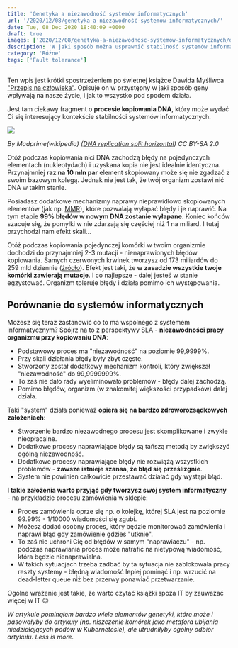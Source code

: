 ```yaml
---
title: 'Genetyka a niezawodność systemów informatycznych'
url: '/2020/12/08/genetyka-a-niezawodność-systemow-informatycznych/'
date: Tue, 08 Dec 2020 18:40:09 +0000
draft: true
images: ['2020/12/08/genetyka-a-niezawodnosc-systemow-informatycznych/dna.jpg']
description: 'W jaki sposób można usprawnić stabilność systemów informatycznych? Odpowiedź tkwi w genach...'
category: 'Różne'
tags: ['Fault tolerance']
---
```


Ten wpis jest krótki spostrzeżeniem po świetnej książce Dawida Myśliwca ["Przepis na człowieka"](https://lubimyczytac.pl/ksiazka/4917880/przepis-na-czlowieka-czyli-krotki-wstep-do-odpowiedzi-na-pytanie-dlaczego-jestesmy-jacy-jestesmy). Opisuje on w przystępny w jaki sposób geny wpływają na nasze życie, i jak to wszystko pod spodem działa.

Jest tam ciekawy fragment o **procesie kopiowania DNA**, który może wydać Ci się interesujący kontekście stabilności systemów informatycznych.

[![](https://upload.wikimedia.org/wikipedia/commons/3/33/DNA_replication_split_horizontal.svg)](https://upload.wikimedia.org/wikipedia/commons/3/33/DNA_replication_split_horizontal.svg)

*By Madprime(wikipedia) ([DNA replication split horizontal](https://commons.wikimedia.org/wiki/File:DNA_replication_split_horizontal.svg?uselang=en)) CC BY-SA 2.0*

Otóż podczas kopiowania nici DNA zachodzą błędy na pojedynczych elementach (nukleotydach) i uzyskana kopia nie jest idealnie identyczna. Przynajmniej **raz na 10 mln par** element skopiowany może się nie zgadzać z swoim bazowym kolegą. Jednak nie jest tak, że twój organizm zostawi nić DNA w takim stanie.

Posiadasz dodatkowe mechanizmy naprawy nieprawidłowo skopiowanych elementów (jak np. [MMR](https://en.wikipedia.org/wiki/DNA_mismatch_repair)), które pozwalają wyłapać błędy i je naprawić. Na tym etapie **99% błędów w nowym DNA zostanie wyłapane**. Koniec końców szacuje się, że pomyłki w nie zdarzają się częściej niż 1 na miliard. I tutaj przychodzi nam efekt skali...

Otóż podczas kopiowania pojedynczej komórki w twoim organizmie dochodzi do przynajmniej 2-3 mutacji - nienaprawionych błędów kopiowania. Samych czerwonych krwinek tworzysz od 173 miliardów do 259 mld dziennie ([źródło](https://www.healthline.com/health/number-of-cells-in-body#daily-production)). Efekt jest taki, że **w zasadzie wszystkie twoje komórki zawierają mutacje**. I co najlepsze - dalej jesteś w stanie egzystować. Organizm toleruje błędy i działa pomimo ich występowania.

## Porównanie do systemów informatycznych
Możesz się teraz zastanowić co to ma wspólnego z systemem informatycznym? Spójrz na to z perspektywy SLA - **niezawodności pracy organizmu przy kopiowaniu DNA**:

- Podstawowy proces ma "niezawodność" na poziomie 99,9999%.
- Przy skali działania błędy były zbyt częste.
- Stworzony został dodatkowy mechanizm kontroli, który zwiększał "niezawodność" do 99,9999999%.
- To zaś nie dało rady wyeliminowało problemów - błędy dalej zachodzą.
- Pomimo błędów, organizm (w znakomitej większości przypadków) dalej działa.

Taki "system" działa ponieważ **opiera się na bardzo zdroworozsądkowych założeniach**:
- Stworzenie bardzo niezawodnego procesu jest skomplikowane i zwykle nieopłacalne.
- Dodatkowe procesy naprawiające błędy są tańszą metodą by zwiększyć ogólną niezawodność.
- Dodatkowe procesy naprawiające błędy nie rozwiążą wszystkich problemów - **zawsze istnieje szansa, że błąd się prześlizgnie**.
-  System nie powinien całkowicie przestawać działać gdy wystąpi błąd.

**I takie założenia warto przyjąć gdy tworzysz swój system informatyczny** - na przykładzie procesu zamówienia w sklepie:
- Proces zamówienia oprze się np. o kolejkę, której SLA jest na poziomie 99.99% - 1/10000 wiadomości się zgubi.
- Możesz dodać osobny proces, który będzie monitorować zamówienia i naprawi błąd gdy zamówienie gdzieś "utknie".
- To zaś nie uchroni Cię od błędów w samym "naprawiaczu" - np. podczas naprawiania proces może natrafić na nietypową wiadomość, która będzie nienaprawialna.
- W takich sytuacjach trzeba zadbać by ta sytuacja nie zablokowała pracy reszty systemy - błędną wiadomość lepiej pominąć i np. wrzucić na dead-letter queue niż bez przerwy ponawiać przetwarzanie. 

Ogólne wrażenie jest takie, że warto czytać książki spoza IT by zauważać więcej w IT 😉

*W artykule pominąłem bardzo wiele elementów genetyki, które może i pasowałyby do artykuły (np. niszczenie komórek jako metafora ubijania niedziałających podów w Kubernetesie), ale utrudniłyby ogólny odbiór artykułu. Less is more.*